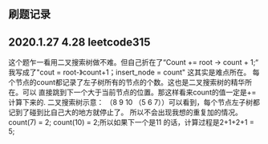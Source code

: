刷题记录
-----------------------------
2020.1.27 4.28   leetcode315
-----------------------------
这个题乍一看用二叉搜索树做不难。但自己折在了“Count += root -> count + 1;“
我写成了"cout = root-》count+1；insert_node = count" 这其实是难点所在。
每个节点的count都记录了左子树所有的节点的个数。这也是二叉搜索树的精华所在。可以
直接跳到下一个大于当前节点的位置。那这样看来count的值一定是+=计算下来的.
二叉搜索树示意：
 （8 9 10 （5 6 7））可以看到，每个节点左子树都记到了碰到比自己大的地方就停止了。
 所以不会出现我想的重复加的情况。count(7) = 2; count(10) = 2;所以如果下一个是11
 的话，计算过程是2+1+2+1 = 5;
